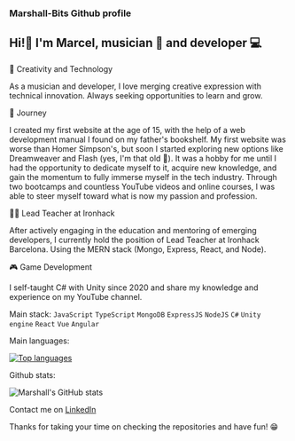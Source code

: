 ### Marshall-Bits Github profile

## Hi!🖖 I'm  Marcel, musician 🎸 and developer 💻 

🎵 Creativity and Technology

As a musician and developer, I love merging creative expression with technical innovation. Always seeking opportunities to learn and grow.

🚀 Journey

I created my first website at the age of 15, with the help of a web development manual I found on my father's bookshelf. My first website was worse than Homer Simpson's, but soon I started exploring new options like Dreamweaver and Flash (yes, I'm that old 🥸). It was a hobby for me until I had the opportunity to dedicate myself to it, acquire new knowledge, and gain the momentum to fully immerse myself in the tech industry. Through two bootcamps and countless YouTube videos and online courses, I was able to steer myself toward what is now my passion and profession.

👨‍🏫 Lead Teacher at Ironhack

After actively engaging in the education and mentoring of emerging developers, I currently hold the position of Lead Teacher at Ironhack Barcelona. Using the MERN stack (Mongo, Express, React, and Node).

🎮 Game Development

I self-taught C# with Unity since 2020 and share my knowledge and experience on my YouTube channel.

Main stack: <code>JavaScript</code> <code>TypeScript</code> <code>MongoDB</code> <code>ExpressJS</code> <code>NodeJS</code> <code>C#</code> <code>Unity engine</code> <code>React</code> <code>Vue</code> <code>Angular</code>


Main languages:

[![Top languages](https://github-readme-stats.vercel.app/api/top-langs/?username=Marshall-Bits&layout=compact)](https://github.com/anuraghazra/github-readme-stats)

Github stats:

![Marshall's GitHub stats](https://github-readme-stats.vercel.app/api?username=Marshall-Bits&show_icons=true&hide=stars,issues)

Contact me on [LinkedIn](https://www.linkedin.com/in/marcel-bosch-developer/)

Thanks for taking your time on checking the repositories and have fun! 😁 

